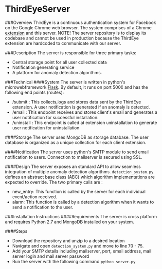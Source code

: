 # ThirdEyeServer

###Overview
ThirdEye is a continuous authentication system for Facebook on the Google Chrome web browser. The system comprises of a Chrome [extension] and this server. NOTE! The server repository is to display its codebase and cannot be used in production because the ThirdEye extension are hardcoded to communicate with our server. 

###Description 
The server is responsible for three primary tasks:
- Central storage point for all user collected data
- Notification generating service
- A platform for anomaly detection algorithms.

###Technical
####System
The server is written in python's microwebframework [Flask]. By default, it runs on port 5000 and has the following end points (routes):
- /submit : This collects,logs and stores data sent by the ThirdEye extension. A user notification is generated if an anomaly is detected.
- /email : This endpoint receives and stores client's email and generates a user notification for successful installation.
- /uninstall : This endpoint is called at extension uninstallation to generate user notification for uninstallation

####Storage
The server uses MongoDB as storage database. The user database is organized as a unique collection for each client extension. 

####Notification
The server uses python's SMTP module to send email notification to users. Connection to mailserver is secured using SSL.

####Design
The server exposes an standard API to allow seamless integration of multiple anomaly detection algorithms. ```detection_system.py``` defines an abstract base class (ABC) which algorithm implementations are expected to override.  The two primary calls are :
- new_entry: This function is called by the server for each individual event/action received.
- alarm: This function is called by a detection algorithm when it wants to send a notification to the user.

###Installation Instructions
####Requirements
The server is cross platform and requires Python 2.7 and MongoDB installed on your system. 

####Steps
- Download the repository and unzip to a desired location
- Navigate and open ```detection_system.py``` and move to line 70 - 75.
- Add your SMTP details including mailserver, port, email address, mail server login and mail server password
- Run the server with the following command ```python server.py```

[extension]: <https://github.com/ThirdEyeDetect/ThirdEyeExtension>
[Flask]: <http://flask.pocoo.org/>
